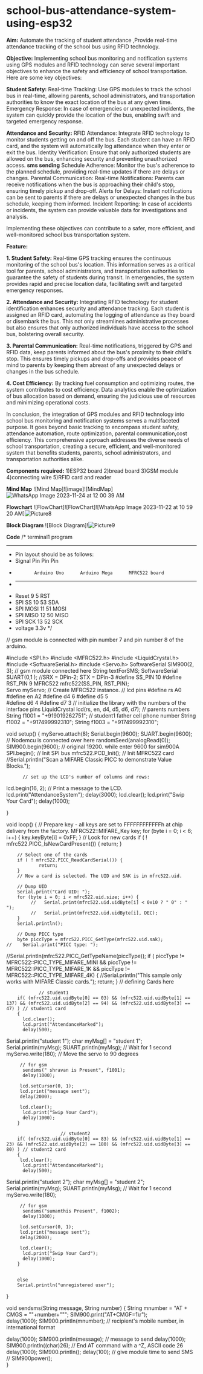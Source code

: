 # school-bus-attendance-system-using-esp32
 **Aim:**
 Automate the tracking of student attendance ,Provide real-time attendance tracking of the school bus using RFID technology. 

**Objective:**
Implementing school bus monitoring and notification systems using GPS modules and RFID technology can serve several important objectives to enhance the safety and efficiency of school transportation. Here are some key objectives:

**Student Safety:**
Real-time Tracking: Use GPS modules to track the school bus in real-time, allowing parents, school administrators, and transportation authorities to know the exact location of the bus at any given time.
Emergency Response: In case of emergencies or unexpected incidents, the system can quickly provide the location of the bus, enabling swift and targeted emergency response.

**Attendance and Security:**
RFID Attendance: Integrate RFID technology to monitor students getting on and off the bus. Each student can have an RFID card, and the system will automatically log attendance when they enter or exit the bus.
Identity Verification: Ensure that only authorized students are allowed on the bus, enhancing security and preventing unauthorized access.
**sms sending**
Schedule Adherence: Monitor the bus's adherence to the planned schedule, providing real-time updates if there are delays or changes.
Parental Communication:
Real-time Notifications: Parents can receive notifications when the bus is approaching their child's stop, ensuring timely pickup and drop-off.
Alerts for Delays: Instant notifications can be sent to parents if there are delays or unexpected changes in the bus schedule, keeping them informed.
Incident Reporting: In case of accidents or incidents, the system can provide valuable data for investigations and analysis.

Implementing these objectives can contribute to a safer, more efficient, and well-monitored school bus transportation system.

**Feature:** 

**1. Student Safety:**
Real-time GPS tracking ensures the continuous monitoring of the school bus's location. This information serves as a critical tool for parents, school administrators, and transportation authorities to guarantee the safety of students during transit. In emergencies, the system provides rapid and precise location data, facilitating swift and targeted emergency responses.

**2. Attendance and Security:**
Integrating RFID technology for student identification enhances security and attendance tracking. Each student is assigned an RFID card, automating the logging of attendance as they board or disembark the bus. This not only streamlines administrative processes but also ensures that only authorized individuals have access to the school bus, bolstering overall security.

**3. Parental Communication:**
Real-time notifications, triggered by GPS and RFID data, keep parents informed about the bus's proximity to their child's stop. This ensures timely pickups and drop-offs and provides peace of mind to parents by keeping them abreast of any unexpected delays or changes in the bus schedule.

**4. Cost Efficiency:**
By tracking fuel consumption and optimizing routes, the system contributes to cost efficiency. Data analytics enable the optimization of bus allocation based on demand, ensuring the judicious use of resources and minimizing operational costs.

In conclusion, the integration of GPS modules and RFID technology into school bus monitoring and notification systems serves a multifaceted purpose. It goes beyond basic tracking to encompass student safety, attendance automation, route optimization, parental communication,cost efficiency. This comprehensive approach addresses the diverse needs of school transportation, creating a secure, efficient, and well-monitored system that benefits students, parents, school administrators, and transportation authorities alike.

**Components required:**
1)ESP32 board
2)bread board
3)GSM module
4)connecting wire
5)RFID card and reader

**Mind Map**
![Mind Map]![image]![MindMap]![WhatsApp Image 2023-11-24 at 12 00 39 AM](https://github.com/Sumanthpoojaryy/school-bus-monitoring-system-using-esp32/assets/149647214/42f86366-fd75-44ac-b5c1-d4b223e0ad03)


**Flowchart**
![FlowChart]![FlowChart]![WhatsApp Image 2023-11-22 at 10 59 20 AM]![Picture8](https://github.com/Sumanthpoojaryy/school-bus-monitoring-system-using-esp32/assets/149647214/5d33932a-bb31-4579-a1fa-57847c08f0b3)


**Block Diagram**
![Block Diagram]!![Picture9](https://github.com/Sumanthpoojaryy/school-bus-monitoring-system-using-esp32/assets/149647214/2e5cca5f-ee68-4d6d-b300-43a14d4b1f97)

**Code**
/* terminal1 program
 
 ----------------------------------------------------------------------------- 
 * Pin layout should be as follows:
 * Signal     Pin              Pin               Pin
 *            Arduino Uno      Arduino Mega      MFRC522 board
 * ------------------------------------------------------------
 * Reset      9                5                 RST
 * SPI SS     10               53                SDA
 * SPI MOSI   11               51                MOSI
 * SPI MISO   12               50                MISO
 * SPI SCK    13               52                SCK
 * voltage 3.3v 
 */
 
 
 // gsm module is connected with pin number 7 and pin number 8 of the arduino. 

#include <SPI.h>
#include <MFRC522.h>
#include <LiquidCrystal.h>
#include <SoftwareSerial.h>
#include <Servo.h>
SoftwareSerial SIM900(2, 3); // gsm module connected here
String textForSMS;
SoftwareSerial SUART(0,1 ); //SRX = DPin-2; STX = DPin-3
#define SS_PIN 10
#define RST_PIN 9
MFRC522 mfrc522(SS_PIN, RST_PIN);  
Servo myServo;      // Create MFRC522 instance.
// lcd pins
#define rs A0
#define en A2 
#define d4 6 
#define d5 5  
#define d6 4 
#define d7 3 
// initialize the library with the numbers of the interface pins
LiquidCrystal lcd(rs, en, d4, d5, d6, d7);
// parents numbers 
String f1001 = "+919019262751"; // student1 father cell phone number
String f1002 = "+917499992310"; 
String f1003 = "+917499992310"; 

void setup() {
  myServo.attach(8);
        Serial.begin(9600); 
         SUART.begin(9600);       // Nodemcu is connected over here
        randomSeed(analogRead(0));
        SIM900.begin(9600); // original 19200. while enter 9600 for sim900A
        SPI.begin();                // Init SPI bus
        mfrc522.PCD_Init();        // Init MFRC522 card
        //Serial.println("Scan a MIFARE Classic PICC to demonstrate Value Blocks.");
        
          // set up the LCD's number of columns and rows: 
  lcd.begin(16, 2);
  // Print a message to the LCD.
  lcd.print("AttendanceSystem");
  delay(3000); 
  lcd.clear(); 
  lcd.print("Swip Your Card"); 
  delay(1000); 
  
  
}

void loop() {
        // Prepare key - all keys are set to FFFFFFFFFFFFh at chip delivery from the factory.
        MFRC522::MIFARE_Key key;
        for (byte i = 0; i < 6; i++) {
                key.keyByte[i] = 0xFF;
        }
        // Look for new cards
        if ( ! mfrc522.PICC_IsNewCardPresent()) {
                return;
        }

        // Select one of the cards
        if ( ! mfrc522.PICC_ReadCardSerial()) {
                return;
        }
        // Now a card is selected. The UID and SAK is in mfrc522.uid.
        
        // Dump UID
        Serial.print("Card UID: ");
        for (byte i = 0; i < mfrc522.uid.size; i++) {
             //   Serial.print(mfrc522.uid.uidByte[i] < 0x10 ? " 0" : " ");
             //   Serial.print(mfrc522.uid.uidByte[i], DEC);
        } 
        Serial.println();

        // Dump PICC type
        byte piccType = mfrc522.PICC_GetType(mfrc522.uid.sak);
    //    Serial.print("PICC type: ");
//Serial.println(mfrc522.PICC_GetTypeName(piccType));
        if (        piccType != MFRC522::PICC_TYPE_MIFARE_MINI 
                &&        piccType != MFRC522::PICC_TYPE_MIFARE_1K
                &&        piccType != MFRC522::PICC_TYPE_MIFARE_4K) {
                //Serial.println("This sample only works with MIFARE Classic cards.");
                return;
        }
        // defining Cards here 
 
                // student1
        if( (mfrc522.uid.uidByte[0] == 03) && (mfrc522.uid.uidByte[1] == 137) && (mfrc522.uid.uidByte[2] == 94) && (mfrc522.uid.uidByte[3] == 47) ) // student1 card
        {
          lcd.clear();
          lcd.print("AttendanceMarked");
          delay(500); 
Serial.println("student 1");
    char myMsg[] = "student 1";
     Serial.println(myMsg); 
     SUART.println(myMsg); // Wait for 1 second
  myServo.write(180); // Move the servo to 90 degrees
        
         // for gsm   
          sendsms(" shravan is Present", f1001);
          delay(1000);   
        
         lcd.setCursor(0, 1);
         lcd.print("message sent"); 
         delay(2000); 
         
         lcd.clear(); 
          lcd.print("Swip Your Card");
          delay(1000); 
        }
        
                        // student2
        if( (mfrc522.uid.uidByte[0] == 83) && (mfrc522.uid.uidByte[1] == 23) && (mfrc522.uid.uidByte[2] == 180) && (mfrc522.uid.uidByte[3] == 80) ) // student2 card
        {
         lcd.clear();
          lcd.print("AttendanceMarked");
          delay(500); 
  Serial.println("student 2");
  char myMsg[] = "student 2";
     Serial.println(myMsg); 
     SUART.println(myMsg); // Wait for 1 second
  myServo.write(180); 
        
         // for gsm   
          sendsms("sumanthis Present", f1002);
          delay(1000);   
        
         lcd.setCursor(0, 1);
         lcd.print("message sent"); 
         delay(2000); 
         
         lcd.clear(); 
          lcd.print("Swip Your Card");
          delay(1000); 
        }
       

        else 
        Serial.println("unregistered user");

       
}


void sendsms(String message, String number)
{
String mnumber = "AT + CMGS = \""+number+"\""; 
   SIM900.print("AT+CMGF=1\r");                   
  delay(1000);
 SIM900.println(mnumber);  // recipient's mobile number, in international format
 
  delay(1000);
  SIM900.println(message);                         // message to send
  delay(1000);
  SIM900.println((char)26);                        // End AT command with a ^Z, ASCII code 26
  delay(1000); 
  SIM900.println();
  delay(100);                                     // give module time to send SMS
 // SIM900power();  
}










